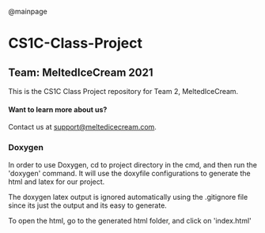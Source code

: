 
@mainpage

# CS1C-Class-Project

## Team: MeltedIceCream 2021
This is the CS1C Class Project repository for Team 2, MeltedIceCream.

#### Want to learn more about us?
Contact us at support@meltedicecream.com.

### Doxygen
In order to use Doxygen, cd to project directory in the cmd,
and then run the 'doxygen' command. It will use the doxyfile
configurations to generate the html and latex for our project.

The doxygen latex output is ignored automatically using the 
.gitignore file since its just the output and its easy to generate.

To open the html, go to the generated html folder, and click on 
'index.html'

